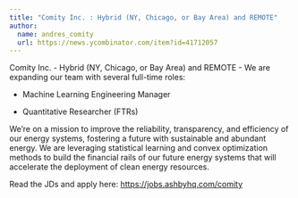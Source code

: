 ```yaml
---
title: "Comity Inc. : Hybrid (NY, Chicago, or Bay Area) and REMOTE"
author:
  name: andres_comity
  url: https://news.ycombinator.com/item?id=41712057
---
```

Comity Inc. - Hybrid (NY, Chicago, or Bay Area) and REMOTE - We are expanding our team with several full-time roles:

- Machine Learning Engineering Manager

- Quantitative Researcher (FTRs)

We’re on a mission to improve the reliability, transparency, and efficiency of our energy systems, fostering a future with sustainable and abundant energy. We are leveraging statistical learning and convex optimization methods to build the financial rails of our future energy systems that will accelerate the deployment of clean energy resources.

Read the JDs and apply here: <a href="https:&#x2F;&#x2F;jobs.ashbyhq.com&#x2F;comity">https:&#x2F;&#x2F;jobs.ashbyhq.com&#x2F;comity</a>
<JobApplication />
